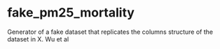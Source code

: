 # fake_pm25_mortality
Generator of a fake dataset that replicates the columns structure of the dataset in X. Wu et al
